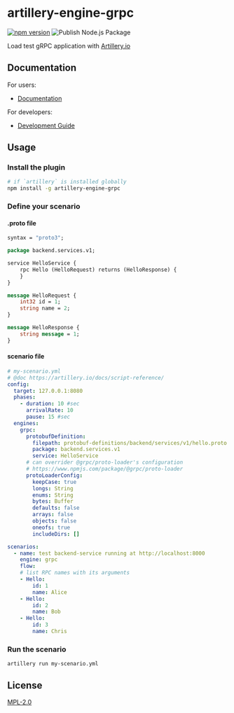 # artillery-engine-grpc

[![npm version](https://badge.fury.io/js/artillery-engine-grpc.svg)](https://badge.fury.io/js/artillery-engine-grpc) ![Publish Node.js Package](https://github.com/kenju/artillery-engine-grpc/workflows/Publish%20Node.js%20Package/badge.svg)

Load test gRPC application with [Artillery.io](https://artillery.io/)

## Documentation

For users:

- [Documentation](https://kenju.github.io/artillery-engine-grpc/documentation)

For developers:

- [Development Guide](https://kenju.github.io/artillery-engine-grpc/development_guide)

## Usage

### Install the plugin

```sh
# if `artillery` is installed globally
npm install -g artillery-engine-grpc
```

### Define your scenario

#### .proto file

```proto
syntax = "proto3";

package backend.services.v1;

service HelloService {
    rpc Hello (HelloRequest) returns (HelloResponse) {
    }
}

message HelloRequest {
    int32 id = 1;
    string name = 2;
}

message HelloResponse {
    string message = 1;
}
```

#### scenario file

```yml
# my-scenario.yml
# @doc https://artillery.io/docs/script-reference/
config:
  target: 127.0.0.1:8080
  phases:
    - duration: 10 #sec
      arrivalRate: 10
      pause: 15 #sec
  engines:
    grpc:
      protobufDefinition:
        filepath: protobuf-definitions/backend/services/v1/hello.proto
        package: backend.services.v1
        service: HelloService
      # can overrider @grpc/proto-loader's configuration
      # https://www.npmjs.com/package/@grpc/proto-loader
      protoLoaderConfig:
        keepCase: true
        longs: String
        enums: String
        bytes: Buffer
        defaults: false
        arrays: false
        objects: false
        oneofs: true
        includeDirs: []

scenarios:
  - name: test backend-service running at http://localhost:8000
    engine: grpc
    flow:
    # list RPC names with its arguments
    - Hello:
        id: 1
        name: Alice
    - Hello:
        id: 2
        name: Bob
    - Hello:
        id: 3
        name: Chris

```

### Run the scenario

```
artillery run my-scenario.yml
```

## License

[MPL-2.0](https://www.mozilla.org/en-US/MPL/2.0/)
